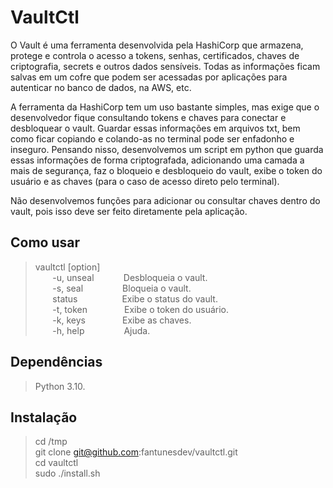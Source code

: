 # VaultCtl

O Vault é uma ferramenta desenvolvida pela HashiCorp que armazena, protege e controla o acesso a tokens, senhas, certificados, chaves de criptografia, secrets e outros dados sensíveis.
Todas as informações ficam salvas em um cofre que podem ser acessadas por aplicações para autenticar no banco de dados, na AWS, etc.  

A ferramenta da HashiCorp tem um uso bastante simples, mas exige que o desenvolvedor fique consultando tokens e chaves para conectar e desbloquear o vault. 
Guardar essas informações em arquivos txt, bem como ficar copiando e colando-as no terminal pode ser enfadonho e inseguro.
Pensando nisso, desenvolvemos um script em python que guarda essas informações de forma criptografada, adicionando uma camada a mais de segurança, faz o bloqueio e desbloqueio do vault, exibe o token do usuário e as chaves (para o caso de acesso direto pelo terminal).  

Não desenvolvemos funções para adicionar ou consultar chaves dentro do vault, pois isso deve ser feito diretamente pela aplicação.

## Como usar

> vaultctl [option]  
> &nbsp;&nbsp;&nbsp;&nbsp;&nbsp;&nbsp; -u, unseal &nbsp;&nbsp;&nbsp;&nbsp;&nbsp;&nbsp;&nbsp;&nbsp;&nbsp;&nbsp; Desbloqueia o vault.  
> &nbsp;&nbsp;&nbsp;&nbsp;&nbsp;&nbsp; -s, seal &nbsp;&nbsp;&nbsp;&nbsp;&nbsp;&nbsp;&nbsp;&nbsp;&nbsp;&nbsp;&nbsp;&nbsp;&nbsp;&nbsp;&nbsp;Bloqueia o vault.  
> &nbsp;&nbsp;&nbsp;&nbsp;&nbsp;&nbsp; status &nbsp;&nbsp;&nbsp;&nbsp;&nbsp;&nbsp;&nbsp;&nbsp;&nbsp;&nbsp;&nbsp;&nbsp;&nbsp;&nbsp;&nbsp;&nbsp; Exibe o status do vault.  
> &nbsp;&nbsp;&nbsp;&nbsp;&nbsp;&nbsp; -t, token &nbsp;&nbsp;&nbsp;&nbsp;&nbsp;&nbsp;&nbsp;&nbsp;&nbsp;&nbsp;&nbsp;&nbsp;&nbsp; Exibe o token do usuário.  
> &nbsp;&nbsp;&nbsp;&nbsp;&nbsp;&nbsp; -k, keys &nbsp;&nbsp;&nbsp;&nbsp;&nbsp;&nbsp;&nbsp;&nbsp;&nbsp;&nbsp;&nbsp;&nbsp;&nbsp; Exibe as chaves.   
> &nbsp;&nbsp;&nbsp;&nbsp;&nbsp;&nbsp; -h, help &nbsp;&nbsp;&nbsp;&nbsp;&nbsp;&nbsp;&nbsp;&nbsp;&nbsp;&nbsp;&nbsp;&nbsp;&nbsp;&nbsp; Ajuda.

## Dependências
> Python 3.10.

## Instalação

> cd /tmp  
> git clone git@github.com:fantunesdev/vaultctl.git  
> cd vaultctl  
> sudo ./install.sh
